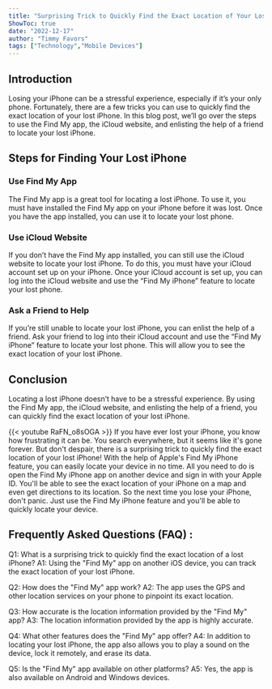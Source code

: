 ```yaml
---
title: "Surprising Trick to Quickly Find the Exact Location of Your Lost iPhone!"
ShowToc: true 
date: "2022-12-17"
author: "Timmy Favors" 
tags: ["Technology","Mobile Devices"]
---
```

## Introduction

Losing your iPhone can be a stressful experience, especially if it’s your only phone. Fortunately, there are a few tricks you can use to quickly find the exact location of your lost iPhone. In this blog post, we’ll go over the steps to use the Find My app, the iCloud website, and enlisting the help of a friend to locate your lost iPhone.

## Steps for Finding Your Lost iPhone

### Use Find My App

The Find My app is a great tool for locating a lost iPhone. To use it, you must have installed the Find My app on your iPhone before it was lost. Once you have the app installed, you can use it to locate your lost phone.

### Use iCloud Website

If you don’t have the Find My app installed, you can still use the iCloud website to locate your lost iPhone. To do this, you must have your iCloud account set up on your iPhone. Once your iCloud account is set up, you can log into the iCloud website and use the “Find My iPhone” feature to locate your lost phone.

### Ask a Friend to Help

If you’re still unable to locate your lost iPhone, you can enlist the help of a friend. Ask your friend to log into their iCloud account and use the “Find My iPhone” feature to locate your lost phone. This will allow you to see the exact location of your lost iPhone.

## Conclusion

Locating a lost iPhone doesn’t have to be a stressful experience. By using the Find My app, the iCloud website, and enlisting the help of a friend, you can quickly find the exact location of your lost iPhone.

{{< youtube RaFN_o8sOGA >}} 
If you have ever lost your iPhone, you know how frustrating it can be. You search everywhere, but it seems like it's gone forever. But don't despair, there is a surprising trick to quickly find the exact location of your lost iPhone! With the help of Apple's Find My iPhone feature, you can easily locate your device in no time. All you need to do is open the Find My iPhone app on another device and sign in with your Apple ID. You'll be able to see the exact location of your iPhone on a map and even get directions to its location. So the next time you lose your iPhone, don't panic. Just use the Find My iPhone feature and you'll be able to quickly locate your device.

## Frequently Asked Questions (FAQ) :
Q1: What is a surprising trick to quickly find the exact location of a lost iPhone?
A1: Using the "Find My" app on another iOS device, you can track the exact location of your lost iPhone.

Q2: How does the "Find My" app work?
A2: The app uses the GPS and other location services on your phone to pinpoint its exact location.

Q3: How accurate is the location information provided by the "Find My" app?
A3: The location information provided by the app is highly accurate.

Q4: What other features does the "Find My" app offer?
A4: In addition to locating your lost iPhone, the app also allows you to play a sound on the device, lock it remotely, and erase its data.

Q5: Is the "Find My" app available on other platforms?
A5: Yes, the app is also available on Android and Windows devices.


